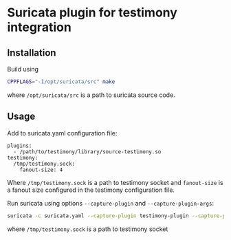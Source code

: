 # Suricata plugin for testimony integration


## Installation
Build using 
```bash
CPPFLAGS="-I/opt/suricata/src" make
```

where ```/opt/suricata/src``` is a path to suricata source code.

## Usage 

Add to suricata.yaml configuration file:

```
plugins:
  - /path/to/testimony/library/source-testimony.so
testimony:
  /tmp/testimony.sock:
    fanout-size: 4
```

Where  ```/tmp/testimony.sock``` is a path to testimony socket and ```fanout-size``` is a fanout size configured in the testimony configuration file.


 Run suricata using options ```--capture-plugin``` and ```--capture-plugin-args```:

```bash
suricata -c suricata.yaml --capture-plugin testimony-plugin --capture-plugin-args /tmp/testimony.sock
```

where ```/tmp/testimony.sock``` is a path to testimony socket
